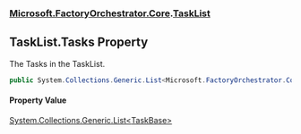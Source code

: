 ### [Microsoft.FactoryOrchestrator.Core](Microsoft_FactoryOrchestrator_Core.md 'Microsoft.FactoryOrchestrator.Core').[TaskList](Microsoft_FactoryOrchestrator_Core_TaskList.md 'Microsoft.FactoryOrchestrator.Core.TaskList')
## TaskList.Tasks Property
The Tasks in the TaskList.  
```csharp
public System.Collections.Generic.List<Microsoft.FactoryOrchestrator.Core.TaskBase> Tasks { get; set; }
```
#### Property Value
[System.Collections.Generic.List&lt;](https://docs.microsoft.com/en-us/dotnet/api/System.Collections.Generic.List-1 'System.Collections.Generic.List')[TaskBase](Microsoft_FactoryOrchestrator_Core_TaskBase.md 'Microsoft.FactoryOrchestrator.Core.TaskBase')[&gt;](https://docs.microsoft.com/en-us/dotnet/api/System.Collections.Generic.List-1 'System.Collections.Generic.List')
